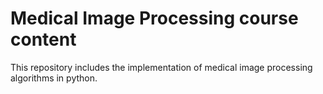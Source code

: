 # Medical Image Processing course content
This repository includes the implementation of medical image processing algorithms in python.
